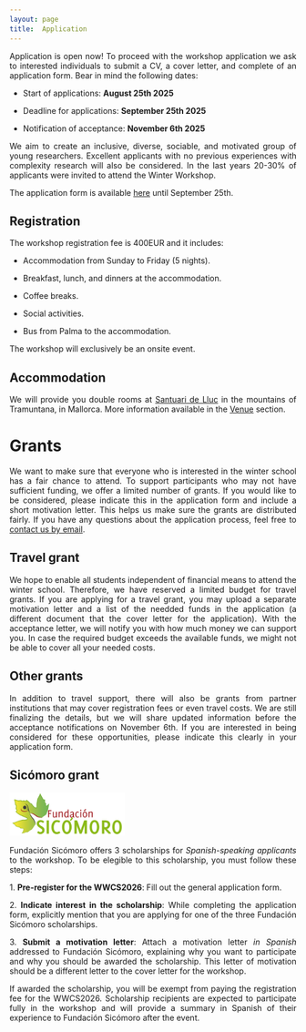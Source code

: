 ```yaml
---
layout: page
title:  Application
---
```

<style>
    body {
        text-align: justify;
        }
</style>
Application is open now! To proceed with the workshop application we ask to interested individuals to submit a CV, a cover letter, and complete of an application form. Bear in mind the following dates:

- Start of applications: **August 25th 2025**

- Deadline for applications: **September 25th 2025**

- Notification of acceptance: **November 6th 2025**

We aim to create an inclusive, diverse, sociable, and motivated group of young researchers. Excellent applicants with no previous experiences with complexity research will also be considered. In the last years 20-30% of applicants were invited to attend the Winter Workshop.

The application form is available [here](https://forms.gle/C8hbYthPL9AQK62A8) until September 25th.

## Registration 

The workshop registration fee is 400EUR and it includes:

- Accommodation from Sunday to Friday (5 nights).

- Breakfast, lunch, and dinners at the accommodation.

- Coffee breaks.

- Social activities.

- Bus from Palma to the accommodation.

The workshop will exclusively be an onsite event.

## Accommodation

We will provide you double rooms at [Santuari de Lluc](https://www.lluc.net/en/) in the mountains of Tramuntana, in Mallorca. More information available in the [Venue](https://wwcs2026.github.io/venue/) section.

# Grants

We want to make sure that everyone who is interested in the winter school has a fair chance to attend. To support participants who may not have sufficient funding, we offer a limited number of grants. If you would like to be considered, please indicate this in the application form and include a short motivation letter. This helps us make sure the grants are distributed fairly. If you have any questions about the application process, feel free to <a href="mailto:wwcs2026@gmail.com?Subject=Consultation%20about%20the%20application%20process">contact us by email</a>.

## Travel grant

We hope to enable all students independent of financial means to attend the winter school. Therefore, we have reserved a limited budget for travel grants. If you are applying for a travel grant, you may upload a separate motivation letter and a list of the needded funds in the application (a different document that the cover letter for the application). With the acceptance letter, we will notify you with how much money we can support you. In case the required budget exceeds the available funds, we might not be able to cover all your needed costs.

## Other grants 

In addition to travel support, there will also be grants from partner institutions that may cover registration fees or even travel costs. We are still finalizing the details, but we will share updated information before the acceptance notifications on November 6th. If you are interested in being considered for these opportunities, please indicate this clearly in your application form.

## Sicómoro grant

<img src="/assets/image26/sponsors/sicomoro.png" alt="Logo Sicómoro Fundation" style="width:40%; height:auto;" />

Fundación Sicómoro offers 3 scholarships for *Spanish-speaking applicants* to the workshop. To be elegible to this scholarship, you must follow these steps:


1.⁠ **⁠Pre-register for the WWCS2026**: Fill out the general application form.

2.⁠ **⁠Indicate interest in the scholarship**: While completing the application form, explicitly mention that you are applying for one of the three Fundación Sicómoro scholarships.

3.⁠ **⁠Submit a motivation letter**: Attach a motivation letter *in Spanish* addressed to Fundación Sicómoro, explaining why you want to participate and why you should be awarded the scholarship. This letter of motivation should be a different letter to the cover letter for the workshop.

If awarded the scholarship, you will be exempt from paying the registration fee for the WWCS2026. Scholarship recipients are expected to participate fully in the workshop and will provide a summary in Spanish of their experience to Fundación Sicómoro after the event.